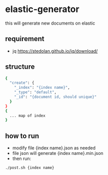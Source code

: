 # elastic-generator
this will generate new documents on elastic

## requirement
* jq https://stedolan.github.io/jq/download/

## structure
``` bash
{
  "create": {
    "_index": "{index name}",
    "_type": "default",
    "_id": "{document id, should unique}"
  }
}
{
  ... map of index
}
```

## how to run
* modify file {index name}.json as needed
* file json will generate {index name}.min.json
* then run:
``` bash
./post.sh {index name}
```
